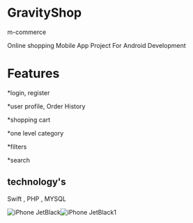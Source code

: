 # GravityShop
m-commerce

Online shopping Mobile App Project For Android Development


# Features

*login, register 

*user profile, Order History

*shopping cart

*one level category

*filters

*search

## technology's

Swift , PHP , MYSQL

![iPhone JetBlack](https://user-images.githubusercontent.com/24524023/61611803-03b5b500-ac72-11e9-9eb7-58338f0c8df3.png)![iPhone JetBlack1](https://user-images.githubusercontent.com/24524023/61611852-2e077280-ac72-11e9-8f87-19a898a94358.png)


